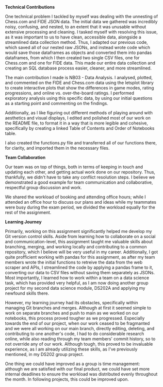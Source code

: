 **Technical Contributions**

One technical problem I tackled by myself was dealing with the unnesting of Chess.com and FIDE JSON data. The initial data we gathered was incredibly noisy, confusing, and nested, to an extent that it was unusable without extensive processing and cleaning. I tasked myself with resolving this issue, as it was important to us to have clean, accessible data, alongside a streamlined data collection method. Thus, I adapted our previous code, which saved all of our nested raw JSONs, and instead wrote code which would save those dataframes as objects and converted them into pandas dataframes, from which I then created two single CSV files, one for Chess.com and one for FIDE data. This made our entire data collection and creating an SQL database process easier, cleaner, and more streamlined. 

The main contribution I made is NB03 - Data Analysis. I analysed, plotted, and commented on the FIDE and Chess.com data using the letsplot library to create interactive plots that show the differences in game modes, rating progressions, and online vs. over-the-board ratings. I performed exploratory analysis using this specific data, by using our initial questions as a starting point and commenting on the findings. 

Additionally, as I like figuring out different methods of playing around with aesthetics and visual displays, I edited and polished most of our work on the README file, to format it in a way that is more legible and cohesive, specifically by creating a linked Table of Contents and Order of Notebooks table.

I also created the functions.py file and transferred all of our functions there, for clarity, and imported them in the necessary files.

**Team Collaboration**

Our team was on top of things, both in terms of keeping in touch and updating each other, and getting actual work done on our repository. Thus, thankfully, we didn't have to take any conflict resolution steps. I believe we demonstrated a good example for team communication and collaborative, respectful group discussion and work. 

We shared the workload of booking and attending office hours; while I attended an office hour to discuss our plans and ideas while my teammates were busy during the exam period, we divided the workload equally for the rest of the assignment.

**Learning Journey**

Primarily, working on this assignment significantly helped me develop my Git version control skills. Aside from learning how to collaborate on a social and communication-level, this assignment taught me valuable skills about branching, merging, and working locally and contributing to a common repository, which I believe will be very useful in my career. Additionally, I got quite profficient working with pandas for this assignment, as after my team members wrote the initial functions to retreive the data from the web scraper and APIs, I streamlined the code by applying a pandas frame to it, converting our data to CSV files without saving them separately as JSONs. Most importantly, I learned how to work within a team on a data science task, which has provided very helpful, as I am now doing another group project for my second data science module, DS202A and applying my newfound skills there.

However, my learning journey had its obstacles, specifically within managing Git branches and merges. Although at first it seemed simple to work on separate branches and push to main as we worked on our notebooks, this process proved tougher as we progressed. Especially towards the end of our project, when our work ceased to be fragmanted and we were all working on our main branch, directly editing, deleting, and contributing to one another's code, I had to do considerable research online, while also reading through my team members' commit history, so to not override any of our work. Although tough, this proved to be invaluable experience, as I am already utilizing these skills, as I've previously mentioned, in my DS202 group project. 

One thing we could have improved as a group is time management: although we are satisfied with our final product, we could have set more internal deadlines to ensure the workload was distributed evenly throughout the month. In following projects, this could be improved upon.